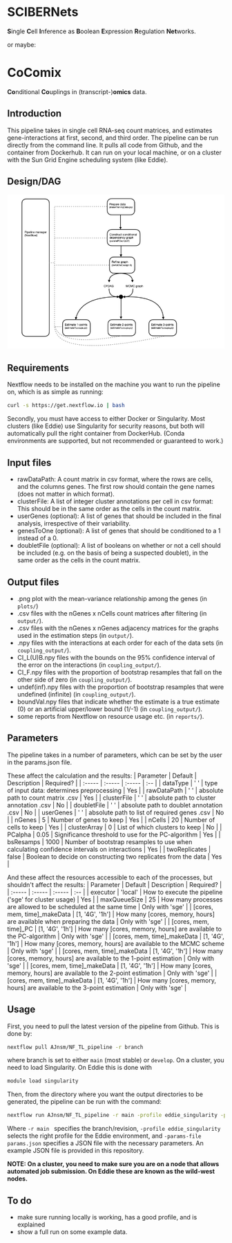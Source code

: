 # SCIBERNets

**S**ingle **C**ell **I**nference as **B**oolean **E**xpression **R**egulation **Net**works. 

or maybe:
# CoComix
**Co**nditional **Co**uplings in (transcript-)**omics** data. 

## Introduction
This pipeline takes in single cell RNA-seq count matrices, and estimates gene-interactions at first, second, and third order. 
The pipeline can be run directly from the command line. It pulls all code from Github, and the container from Dockerhub. It can run on your local machine, or on a cluster with the Sun Grid Engine scheduling system (like Eddie). 


## Design/DAG

![Pipeline flow](diagram.png)

## Requirements

Nextflow needs to be installed on the machine you want to run the pipeline on, which is as simple as running:

```bash
curl -s https://get.nextflow.io | bash
```

Secondly, you must have access to either Docker or Singularity. Most clusters (like Eddie) use Singularity for security reasons, but both will automatically pull the right container from DockerHub. (Conda environments are supported, but not recommended or guaranteed to work.)

## Input files

* rawDataPath: A count matrix in csv format, where the rows are cells, and the columns genes. The first row should contain the gene names (does not matter in which format). 
* clusterFile: A list of integer cluster annotations per cell in csv format: This should be in the same order as the cells in the count matrix. 
* userGenes (optional): A list of genes that should be included in the final analysis, irrespective of their variability.  
* genesToOne (optional): A list of genes that should be conditioned to a 1 instead of a 0.  
* doubletFile (optional): A list of booleans on whether or not a cell should be included (e.g. on the basis of being a suspected doublet), in the same order as the cells in the count matrix. 


## Output files
* .png plot with the mean-variance relationship among the genes (in `plots/`)
* .csv files with the nGenes x nCells count matrices after filtering (in `output/`). 
* .csv files with the nGenes x nGenes adjacency matrices for the graphs used in the estimation steps (in `output/`). 
* .npy files with the interactions at each order for each of the data sets (in `coupling_output/`). 
* CI_L(U)B.npy files with the bounds on the 95% confidence interval of the error on the interactions (in `coupling_output/`). 
* CI_F.npy files with the proportion of bootstrap resamples that fall on the other side of zero (in `coupling_output/`). 
* undef(inf).npy files with the proportion of bootstrap resamples that were undefined (infinite) (in `coupling_output/`). 
* boundVal.npy files that indicate whether the estimate is a true estimate (0) or an artificial upper/lower bound (1/-1) (in `coupling_output/`). 
* some reports from Nextflow on resource usage etc. (in `reports/`).


## Parameters
The pipeline takes in a number of parameters, which can be set by the user in the params.json file. 

These affect the calculation and the results:
| Parameter | Default | Description | Required? | 
| :----- | :----- | :----- | :-- |
| dataType | ' ' | type of input data: determines preprocessing | Yes |
| rawDataPath | ' ' | absolute path to count matrix .csv | Yes |
| clusterFile | ' ' | absolute path to cluster annotation .csv | No |
| doubletFile | ' ' | absolute path to doublet annotation .csv | No |
| userGenes | ' ' | absolute path to list of required genes .csv | No |
| nGenes | 5 | Number of genes to keep | Yes |
| nCells | 20 | Number of cells to keep | Yes |
| clusterArray | 0 | List of which clusters to keep | No |
| PCalpha | 0.05 | Significance threshold to use for the PC-algorithm | Yes |
| bsResamps | 1000 | Number of bootstrap resamples to use when calculating confidence intervals on interactions | Yes |
| twoReplicates | false | Boolean to decide on constructing two replicates from the data | Yes |


And these affect the resources accessible to each of the processes, but shouldn't affect the results:
| Parameter | Default | Description | Required? | 
| :----- | :----- | :----- | :-- |
| executor | 'local' | How to execute the pipeline ('sge' for cluster usage) | Yes |
| maxQueueSize | 25 | How many processes are allowed to be scheduled at the same time | Only with 'sge' |
| [cores, mem, time]\_makeData | [1, '4G', '1h'] | How many [cores, memory, hours] are available when preparing the data | Only with 'sge' |
| [cores, mem, time]\_PC | [1, '4G', '1h'] | How many [cores, memory, hours] are available to the PC-algorithm | Only with 'sge' |
| [cores, mem, time]\_makeData | [1, '4G', '1h'] | How many [cores, memory, hours] are available to the MCMC scheme | Only with 'sge' |
| [cores, mem, time]\_makeData | [1, '4G', '1h'] | How many [cores, memory, hours] are available to the 1-point estimation | Only with 'sge' |
| [cores, mem, time]\_makeData | [1, '4G', '1h'] | How many [cores, memory, hours] are available to the 2-point estimation | Only with 'sge' |
| [cores, mem, time]\_makeData | [1, '4G', '1h'] | How many [cores, memory, hours] are available to the 3-point estimation | Only with 'sge' |


## Usage

First, you need to pull the latest version of the pipeline from Github. This is done by:


```bash
nextflow pull AJnsm/NF_TL_pipeline -r branch
```
where branch is set to either `main` (most stable) or `develop`. On a cluster, you need to load Singularity. On Eddie this is done with 


```bash
module load singularity
```

 Then, from the directory where you want the output directories to be generated, the pipeline can be run with the command:

```bash
nextflow run AJnsm/NF_TL_pipeline -r main -profile eddie_singularity -params-file params.json
```

Where ```-r main ``` specifies the branch/revision, ```-profile eddie_singularity``` selects the right profile for the Eddie environment, and ```-params-file params.json``` specifies a JSON file with the necessary parameters. An example JSON file is provided in this repository.


**NOTE: On a cluster, you need to make sure you are on a node that allows automated job submission. On Eddie these are known as the wild-west nodes.**

## To do

* make sure running locally is working, has a good profile, and is explained
* show a full run on some example data. 













